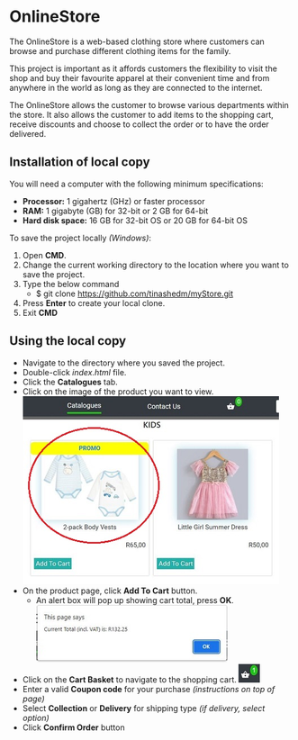 # OnlineStore

The OnlineStore is a web-based clothing store where customers can browse and purchase different clothing items for the family. 

This project is important as it affords customers the flexibility to visit the shop and buy their favourite apparel at their convenient time and from anywhere in the world as long as they are connected to the internet. 

The OnlineStore allows the customer to browse various departments within the store. It also allows the customer to add items to the shopping cart, receive discounts and choose to collect the order or to have the order delivered.

## Installation of local copy
You will need a computer with the following minimum specifications:
* __Processor:__ 1 gigahertz (GHz) or faster processor
* __RAM:__ 1 gigabyte (GB) for 32-bit or 2 GB for 64-bit
* __Hard disk space:__ 16 GB for 32-bit OS or 20 GB for 64-bit OS

To save the project locally *(Windows)*:

1. Open __CMD__.
2. Change the current working directory to the location where you want to save the project.
3. Type the below command
    * $ git clone https://github.com/tinashedm/myStore.git
4. Press __Enter__ to create your local clone.
5. Exit __CMD__

## Using the local copy 

* Navigate to the directory where you saved the project.
* Double-click *index.html* file.
* Click the __Catalogues__ tab.
* Click on the image of the product you want to view. 
  ![Product Image](images/productImage.JPG)
* On the product page, click __Add To Cart__ button.
    * An alert box will pop up showing cart total, press __OK__. 
      ![Alert Box](images/alertBox.JPG)
* Click on the __Cart Basket__ to navigate to the shopping cart.
    ![Cart Basket](images/cartButton.JPG)
* Enter a valid __Coupon code__ for your purchase *(instructions on top of page)*
* Select __Collection__ or __Delivery__ for shipping type *(if delivery, select option)*
* Click __Confirm Order__ button


